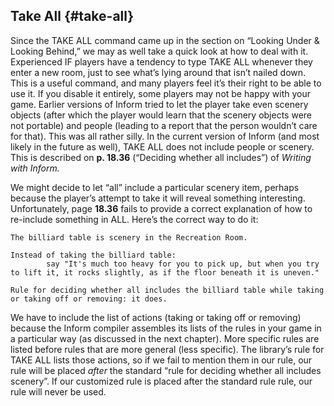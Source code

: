 ## Take All {#take-all}

Since the TAKE ALL command came up in the section on “Looking Under &amp; Looking Behind,” we may as well take a quick look at how to deal with it. Experienced IF players have a tendency to type TAKE ALL whenever they enter a new room, just to see what’s lying around that isn’t nailed down. This is a useful command, and many players feel it’s their right to be able to use it. If you disable it entirely, some players may not be happy with your game. Earlier versions of Inform tried to let the player take even scenery objects (after which the player would learn that the scenery objects were not portable) and people (leading to a report that the person wouldn’t care for that). This was all rather silly. In the current version of Inform (and most likely in the future as well), TAKE ALL does not include people or scenery. This is described on **p. 18.36** (“Deciding whether all includes”) of _Writing with Inform._

We might decide to let “all” include a particular scenery item, perhaps because the player’s attempt to take it will reveal something interesting. Unfortunately, page **18.36** fails to provide a correct explanation of how to re-include something in ALL. Here’s the correct way to do it:

```inform7
The billiard table is scenery in the Recreation Room.

Instead of taking the billiard table:
        say "It's much too heavy for you to pick up, but when you try to lift it, it rocks slightly, as if the floor beneath it is uneven."

Rule for deciding whether all includes the billiard table while taking or taking off or removing: it does.
```

We have to include the list of actions (taking or taking off or removing) because the Inform compiler assembles its lists of the rules in your game in a particular way (as discussed in the next chapter). More specific rules are listed before rules that are more general (less specific). The library’s rule for TAKE ALL lists those actions, so if we fail to mention them in our rule, our rule will be placed _after_ the standard “rule for deciding whether all includes scenery”. If our customized rule is placed after the standard rule rule, our rule will never be used.
